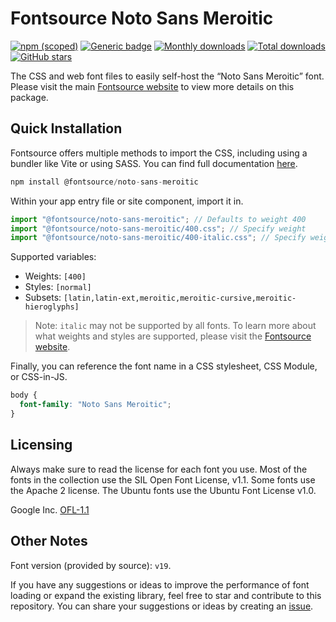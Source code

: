 # Fontsource Noto Sans Meroitic

[![npm (scoped)](https://img.shields.io/npm/v/@fontsource/noto-sans-meroitic?color=brightgreen)](https://www.npmjs.com/package/@fontsource/noto-sans-meroitic) [![Generic badge](https://img.shields.io/badge/fontsource-passing-brightgreen)](https://github.com/fontsource/fontsource) [![Monthly downloads](https://badgen.net/npm/dm/@fontsource/noto-sans-meroitic)](https://github.com/fontsource/fontsource) [![Total downloads](https://badgen.net/npm/dt/@fontsource/noto-sans-meroitic)](https://github.com/fontsource/fontsource) [![GitHub stars](https://img.shields.io/github/stars/fontsource/fontsource.svg?style=social&label=Star)](https://github.com/fontsource/fontsource/stargazers)

The CSS and web font files to easily self-host the “Noto Sans Meroitic” font. Please visit the main [Fontsource website](https://fontsource.org/fonts/noto-sans-meroitic) to view more details on this package.

## Quick Installation

Fontsource offers multiple methods to import the CSS, including using a bundler like Vite or using SASS. You can find full documentation [here](https://fontsource.org/docs/getting-started/introduction).

```javascript
npm install @fontsource/noto-sans-meroitic
```

Within your app entry file or site component, import it in.

```javascript
import "@fontsource/noto-sans-meroitic"; // Defaults to weight 400
import "@fontsource/noto-sans-meroitic/400.css"; // Specify weight
import "@fontsource/noto-sans-meroitic/400-italic.css"; // Specify weight and style
```

Supported variables:
- Weights: `[400]`
- Styles: `[normal]`
- Subsets: `[latin,latin-ext,meroitic,meroitic-cursive,meroitic-hieroglyphs]`

> Note: `italic` may not be supported by all fonts. To learn more about what weights and styles are supported, please visit the [Fontsource website](https://fontsource.org/fonts/noto-sans-meroitic).

Finally, you can reference the font name in a CSS stylesheet, CSS Module, or CSS-in-JS.

```css
body {
  font-family: "Noto Sans Meroitic";
}
```

## Licensing
Always make sure to read the license for each font you use. Most of the fonts in the collection use the SIL Open Font License, v1.1. Some fonts use the Apache 2 license. The Ubuntu fonts use the Ubuntu Font License v1.0.

Google Inc.
[OFL-1.1](http://scripts.sil.org/OFL)

## Other Notes
Font version (provided by source): `v19`.

If you have any suggestions or ideas to improve the performance of font loading or expand the existing library, feel free to star and contribute to this repository. You can share your suggestions or ideas by creating an [issue](https://github.com/fontsource/fontsource/issues).
